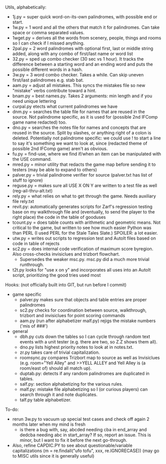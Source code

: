 Utils, alphabetically:

* 1j.py = super quick word-on-its-own palindromes, with possible end or start.
* 1w.py = 1 word and all the others that match it for palindromes. Can take space or comma separated values.
* 1wget.py = derives all the words from scenery, people, things and rooms so I can check if I missed anything.
* 2pal.py = 2 word palindromes with optional first, last or middle string added, along with any combo of first/last name or word list
* 32.py = sped up combo checker (30 sec vs 1 hour). It tracks the difference between a starting word and an ending word and puts the possible different words in a hash.
* 3w.py = 3 word combo checker. Takes a while. Can skip uneven first/last palindromes e.g. stab bat.
* aam.py = adjust all mistakes. This syncs the mistakes file so new "mistake" verbs contribute toward a hint.
* bnam.py = best names.py. Takes 2 arguments: min length and if you need unique lettering
* curpal.py etects what current palindromes we have
* dnm.py = searches the table file for names that are reused in the source. Not palindrome specific, as it is used for (possible 2nd IFComp game name redacted) too.
* dno.py = searches the notes file for names and concepts that are reused in the source. Split by slashes, or anything right of a colon is deleted. Potentially not palindrome specific: we could use ! to start a line to say it's something we want to look at, since (redacted theme of possible 2nd IFComp game) aren't as obvious.
* fu.py = find-use, where we find if/when an item can be manipulated with the USE command.
* mred.py = minor utility that redacts the game map before sending it to testers (may be able to expand to others)
* palver.py = trivial palindrome verifier for source (palver.txt has list of stuff to ignore)
* reguse.py = makes sure all USE X ON Y are written to a test file as well (reg-ail-thru-alt.txt)
* rely.py = what relies on what to get through the game. Needs auxiliary file rely.txt
* revit.py: automatically generates scripts for Zarf's regression testing base on my walkthrough file and (eventually, to send the player to the right place) the code in the table of gooduses
* tcount.py = does table counts with arithmetic and geometric means. Not critical to the game, but written to see how much easier Python was than PERL (I used PERL for the Stale Tales Slate.) SPOILER: a lot easier.
* utw.py = writes out scripts to regression test and AutoIt files based on code in table of rejects
* sc2.py = does internal code verification of maximum score byregion. Also cross-checks invisiclues and trizbort flowchart.
    * Supersedes the weaker msc.py. msc.py did a much more trivial runthrough.
* t2t.py looks for "use x on y" and incorporates all uses into an AutoIt script, prioritizing the good tries used most

Hooks: (not officially built into GIT, but run before I commit)

* game specific
    * palver.py makes sure that objects and table entries are proper palindromes
    * sc2.py checks for coordination between source, walkthrough, trizbort and invisiclues for point scoring commands
    * aam.py (run after alphabetizer malf.py) rejigs the mistake numbers ('mis of ###')
* general
    * dbh.py cuts down the tables so I can cycle through random text events with a unit tester (e.g. there are two, so Z.Z shows them all).
    * dno.py lists highest priority notes to look at in notes.txt.
    * zr.py takes care of trivial capitalization.
    * roomsync.py compares Trizbort map to source as well as Invisiclues (e.g. room="Yell Alley" and >>YELL ALLEY and Yell Alley is (a room/east of) should all match up).
    * duptab.py: detects if any random palindromes are duplicated in tables.
    * salf.py: section alphabetizing for the various rules.
    * malf.py: mistake file alphabetizing so I (or curious players) can search through it and note duplicates.
    * talf.py table alphabetizer.

To-do:

* rerun 3w.py to vacuum up special test cases and check off again 2 months later when my mind is fresh
    * is there a bug with, say, abcded needing cba in end_array and dedcba needing abc in start_array? If so, report an issue. This is minor, but I want to fix it before the next go-through.
* Also, refine CAPDIC.PY to see about questionable/variable capitalizations (m = re.findall("ufo tofu", xxx, re.IGNORECASE)) (may go to MISC utils since it is generally useful)

